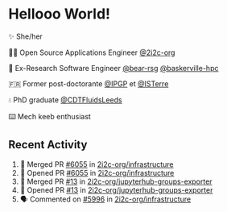 # Hellooo World!

✨ She/her

👩‍💻 Open Source Applications Engineer [@2i2c-org](https://2i2c.org/)

🐻 Ex-Research Software Engineer [@bear-rsg](https://github.com/bear-rsg) [@baskerville-hpc](https://github.com/baskerville-hpc) 

🇫🇷 Former post-doctorante [@IPGP](https://github.com/IPGP) et [@ISTerre](https://www.isterre.fr/) 

💧 PhD graduate [@CDTFluidsLeeds](https://fluid-dynamics.leeds.ac.uk/) 

⌨️ Mech keeb enthusiast 

## Recent Activity 

<!--START_SECTION:activity-->
1. 🎉 Merged PR [#6055](https://github.com/2i2c-org/infrastructure/pull/6055) in [2i2c-org/infrastructure](https://github.com/2i2c-org/infrastructure)
2. 💪 Opened PR [#6055](https://github.com/2i2c-org/infrastructure/pull/6055) in [2i2c-org/infrastructure](https://github.com/2i2c-org/infrastructure)
3. 🎉 Merged PR [#13](https://github.com/2i2c-org/jupyterhub-groups-exporter/pull/13) in [2i2c-org/jupyterhub-groups-exporter](https://github.com/2i2c-org/jupyterhub-groups-exporter)
4. 💪 Opened PR [#13](https://github.com/2i2c-org/jupyterhub-groups-exporter/pull/13) in [2i2c-org/jupyterhub-groups-exporter](https://github.com/2i2c-org/jupyterhub-groups-exporter)
5. 🗣 Commented on [#5996](https://github.com/2i2c-org/infrastructure/issues/5996#issuecomment-2883063962) in [2i2c-org/infrastructure](https://github.com/2i2c-org/infrastructure)
<!--END_SECTION:activity-->
